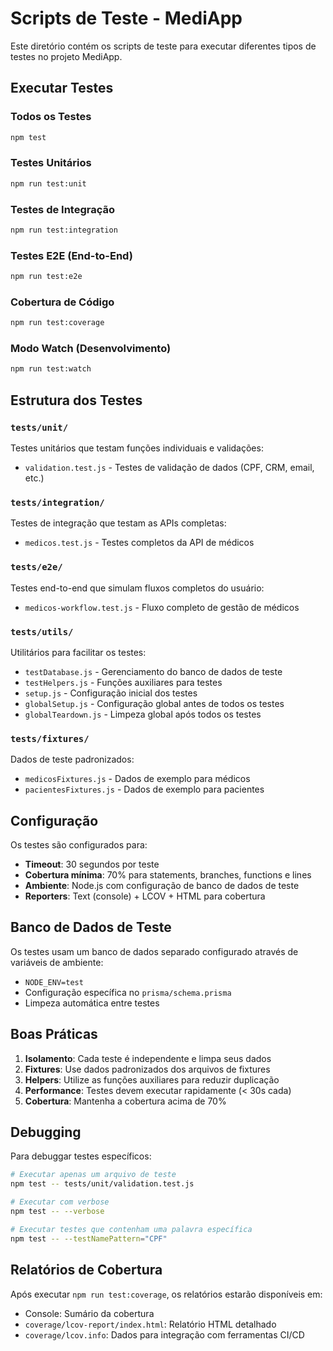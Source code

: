 # Scripts de Teste - MediApp

Este diretório contém os scripts de teste para executar diferentes tipos de testes no projeto MediApp.

## Executar Testes

### Todos os Testes
```bash
npm test
```

### Testes Unitários
```bash
npm run test:unit
```

### Testes de Integração
```bash
npm run test:integration
```

### Testes E2E (End-to-End)
```bash
npm run test:e2e
```

### Cobertura de Código
```bash
npm run test:coverage
```

### Modo Watch (Desenvolvimento)
```bash
npm run test:watch
```

## Estrutura dos Testes

### `tests/unit/`
Testes unitários que testam funções individuais e validações:
- `validation.test.js` - Testes de validação de dados (CPF, CRM, email, etc.)

### `tests/integration/`
Testes de integração que testam as APIs completas:
- `medicos.test.js` - Testes completos da API de médicos

### `tests/e2e/`
Testes end-to-end que simulam fluxos completos do usuário:
- `medicos-workflow.test.js` - Fluxo completo de gestão de médicos

### `tests/utils/`
Utilitários para facilitar os testes:
- `testDatabase.js` - Gerenciamento do banco de dados de teste
- `testHelpers.js` - Funções auxiliares para testes
- `setup.js` - Configuração inicial dos testes
- `globalSetup.js` - Configuração global antes de todos os testes
- `globalTeardown.js` - Limpeza global após todos os testes

### `tests/fixtures/`
Dados de teste padronizados:
- `medicosFixtures.js` - Dados de exemplo para médicos
- `pacientesFixtures.js` - Dados de exemplo para pacientes

## Configuração

Os testes são configurados para:
- **Timeout**: 30 segundos por teste
- **Cobertura mínima**: 70% para statements, branches, functions e lines
- **Ambiente**: Node.js com configuração de banco de dados de teste
- **Reporters**: Text (console) + LCOV + HTML para cobertura

## Banco de Dados de Teste

Os testes usam um banco de dados separado configurado através de variáveis de ambiente:
- `NODE_ENV=test`
- Configuração específica no `prisma/schema.prisma`
- Limpeza automática entre testes

## Boas Práticas

1. **Isolamento**: Cada teste é independente e limpa seus dados
2. **Fixtures**: Use dados padronizados dos arquivos de fixtures
3. **Helpers**: Utilize as funções auxiliares para reduzir duplicação
4. **Performance**: Testes devem executar rapidamente (< 30s cada)
5. **Cobertura**: Mantenha a cobertura acima de 70%

## Debugging

Para debuggar testes específicos:
```bash
# Executar apenas um arquivo de teste
npm test -- tests/unit/validation.test.js

# Executar com verbose
npm test -- --verbose

# Executar testes que contenham uma palavra específica
npm test -- --testNamePattern="CPF"
```

## Relatórios de Cobertura

Após executar `npm run test:coverage`, os relatórios estarão disponíveis em:
- Console: Sumário da cobertura
- `coverage/lcov-report/index.html`: Relatório HTML detalhado
- `coverage/lcov.info`: Dados para integração com ferramentas CI/CD